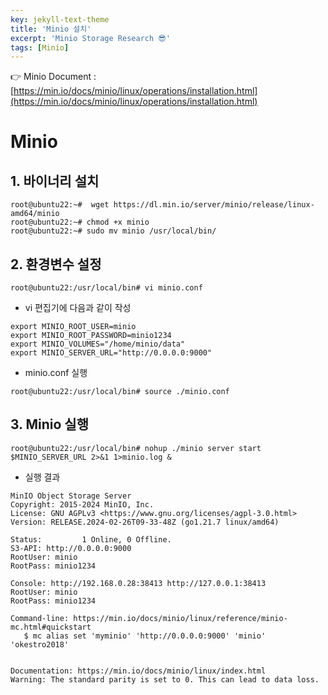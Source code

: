 ```yaml
---
key: jekyll-text-theme
title: 'Minio 설치'
excerpt: 'Minio Storage Research 😎'
tags: [Minio]
---
```




:point_right: Minio Document : [https://min.io/docs/minio/linux/operations/installation.html](https://min.io/docs/minio/linux/operations/installation.html)



# Minio


## 1. 바이너리 설치

```
root@ubuntu22:~#  wget https://dl.min.io/server/minio/release/linux-amd64/minio
root@ubuntu22:~# chmod +x minio
root@ubuntu22:~# sudo mv minio /usr/local/bin/
```

## 2. 환경변수 설정

```
root@ubuntu22:/usr/local/bin# vi minio.conf
```

* vi 편집기에 다음과 같이 작성

```
export MINIO_ROOT_USER=minio
export MINIO_ROOT_PASSWORD=minio1234
export MINIO_VOLUMES="/home/minio/data"
export MINIO_SERVER_URL="http://0.0.0.0:9000"
```

* minio.conf 실행

```
root@ubuntu22:/usr/local/bin# source ./minio.conf
```


## 3. Minio 실행

```
root@ubuntu22:/usr/local/bin# nohup ./minio server start $MINIO_SERVER_URL 2>&1 1>minio.log &
```

* 실행 결과

```
MinIO Object Storage Server  
Copyright: 2015-2024 MinIO, Inc.  
License: GNU AGPLv3 <https://www.gnu.org/licenses/agpl-3.0.html>  
Version: RELEASE.2024-02-26T09-33-48Z (go1.21.7 linux/amd64)  

Status:         1 Online, 0 Offline.  
S3-API: http://0.0.0.0:9000  
RootUser: minio  
RootPass: minio1234  

Console: http://192.168.0.28:38413 http://127.0.0.1:38413   
RootUser: minio  
RootPass: minio1234    

Command-line: https://min.io/docs/minio/linux/reference/minio-mc.html#quickstart  
   $ mc alias set 'myminio' 'http://0.0.0.0:9000' 'minio' 'okestro2018'  


Documentation: https://min.io/docs/minio/linux/index.html  
Warning: The standard parity is set to 0. This can lead to data loss.  
```